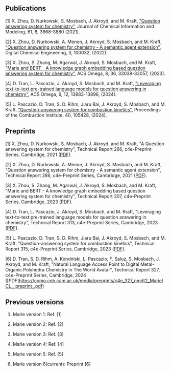 ## Publications

[1] X. Zhou, D. Nurkowski, S. Mosbach, J. Akroyd, and M. Kraft, ["Question answering system for chemistry"](https://doi.org/10.1021/acs.jcim.1c00275), Journal of Chemical Information and Modeling, 61, 8, 3868-3880 (2021).

[2] X. Zhou, D. Nurkowski, A. Menon, J. Akroyd, S. Mosbach, and M. Kraft, ["Question answering system for chemistry - A semantic agent extension"](https://doi.org/10.1016/j.dche.2022.100032), Digital Chemical Engineering, 3, 100032, (2022).

[3] X. Zhou, S. Zhang, M. Agarwal, J. Akroyd, S. Mosbach, and M. Kraft, ["Marie and BERT - A knowledge graph embedding based question answering system for chemistry"](https://doi.org/10.1021/acsomega.3c05114), ACS Omega, 8, 36, 33039-33057, (2023).

[4] D. Tran, L. Pascazio, J. Akroyd, S. Mosbach, and M. Kraft, ["Leveraging text-to-text pre-trained language models for question answering in chemistry"](https://doi.org/10.1021/acsomega.3c08842), ACS Omega, 9, 12, 13883-13896, (2024).

[5] L. Pascazio, D. Tran, S. D. Rihm, Jiaru Bai, J. Akroyd, S. Mosbach, and M. Kraft, ["Question-answering system for combustion kinetics"](https://doi.org/10.1016/j.proci.2024.105428), Proceedings of the Combustion Institute, 40, 105428, (2024).

## Preprints

[1] X. Zhou, D. Nurkowski, S. Mosbach, J. Akroyd, and M. Kraft, "A Question answering system for chemistry", Technical Report 266, c4e-Preprint Series, Cambridge, 2021 ([PDF](https://como.ceb.cam.ac.uk/media/preprints/c4e-preprint-266.pdf)).

[2] X. Zhou, D. Nurkowski, A. Menon, J. Akroyd, S. Mosbach, and M. Kraft, "Question answering system for chemistry - A semantic agent extension", Technical Report 286, c4e-Preprint Series, Cambridge, 2021 ([PDF](https://como.ceb.cam.ac.uk/media/preprints/c4e-preprint-286.pdf)).

[3] X. Zhou, S. Zhang, M. Agarwal, J. Akroyd, S. Mosbach, and M. Kraft, "Marie and BERT - A knowledge graph embedding based question answering system for chemistry", Technical Report 307, c4e-Preprint Series, Cambridge, 2023 ([PDF](https://como.ceb.cam.ac.uk/media/preprints/c4e-preprint-307.pdf)).

[4] D. Tran, L. Pascazio, J. Akroyd, S. Mosbach, and M. Kraft, "Leveraging text-to-text pre-trained language models for question answering in chemistry", Technical Report 313, c4e-Preprint Series, Cambridge, 2023 ([PDF](https://como.ceb.cam.ac.uk/media/preprints/c4e-preprint-313.pdf)).

[5] L. Pascazio, D. Tran, S. D. Rihm, Jiaru Bai, J. Akroyd, S. Mosbach, and M. Kraft, "Question-answering system for combustion kinetics", Technical Report 315, c4e-Preprint Series, Cambridge, 2023 ([PDF](https://como.ceb.cam.ac.uk/media/preprints/c4e-preprint-315.pdf)).

[6] D. Tran, S. D. Rihm, A. Kondniski, L. Pascazio, F. Saluz, S. Mosbach, J. Akroyd, and M. Kraft, "Natural Language Access Point to Digital Metal-Organic Polyhedra Chemistry in The World Avatar", Technical Report 327, c4e-Preprint Series, Cambridge, 2024 ([PDF]https://como.ceb.cam.ac.uk/media/preprints/c4e_327_nmdt2_MarieICL__preprint_.pdf)

## Previous versions

1. Marie version 1: Ref. [1]

1. Marie version 2: Ref. [2]

1. Marie version 3: Ref. [3]

1. Marie version 4: Ref. [4]

1. Marie version 5: Ref. [5]

1. Marie version 6(current): Preprint [6]
